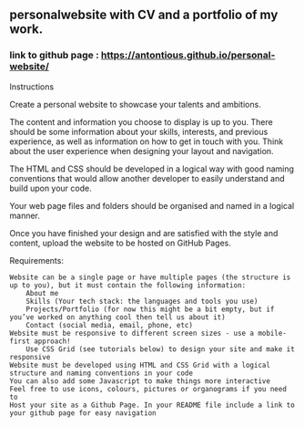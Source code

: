 ## personalwebsite with CV and a portfolio of my work. 
### link to github page :  https://antontious.github.io/personal-website/ 

Instructions

Create a personal website to showcase your talents and ambitions.

The content and information you choose to display is up to you. There should be some information about your skills, interests, and previous experience, as well as information on how to get in touch with you. Think about the user experience when designing your layout and navigation.

The HTML and CSS should be developed in a logical way with good naming conventions that would allow another developer to easily understand and build upon your code.

Your web page files and folders should be organised and named in a logical manner.

Once you have finished your design and are satisfied with the style and content, upload the website to be hosted on GitHub Pages.

Requirements:

    Website can be a single page or have multiple pages (the structure is up to you), but it must contain the following information:
        About me
        Skills (Your tech stack: the languages and tools you use)
        Projects/Portfolio (for now this might be a bit empty, but if you’ve worked on anything cool then tell us about it)
        Contact (social media, email, phone, etc)
    Website must be responsive to different screen sizes - use a mobile-first approach!
        Use CSS Grid (see tutorials below) to design your site and make it responsive
    Website must be developed using HTML and CSS Grid with a logical structure and naming conventions in your code
    You can also add some Javascript to make things more interactive
    Feel free to use icons, colours, pictures or organograms if you need to
    Host your site as a Github Page. In your README file include a link to your github page for easy navigation

